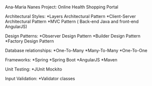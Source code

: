 
Ana-Maria Nanes
Project: Online Health Shopping Portal

Architectural Styles:
  *Layers Architectural Pattern
  *Client-Server Architectural Pattern
  *MVC Pattern ( Back-end Java and front-end AngularJS)
  
Design Patterns:
  *Observer Design Pattern
  *Builder Design Pattern
  *Factory Design Pattern
  
Database relationships:
  *One-To-Many
  *Many-To-Many
  *One-To-One
  
Frameworks:
  *Spring
  *Spring Boot
  *AngularJS
  *Maven
  
Unit Testing:
  *JUnit Mockito
  
Input Validation:
  *Validator classes
